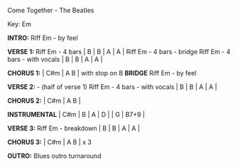 Come Together - The Beatles

Key: Em

__INTRO:__
Riff Em - by feel

__VERSE 1:__
Riff Em - 4 bars
| B | B | A | A |
Riff Em - 4 bars - bridge 
Riff Em  - 4 bars - with vocals
| B | B | A | A |

__CHORUS 1:__
| C#m | A B |  with stop on B
__BRIDGE__
Riff Em - by feel

__VERSE 2:__ - (half of verse 1)
Riff Em  - 4 bars - with vocals
| B | B | A | A |

__CHORUS 2:__
| C#m | A B |

__INSTRUMENTAL__
| C#m | B | A | D |
| G   | B7+9 |

__VERSE 3:__
Riff Em - breakdown
| B | B | A | A |

__CHORUS 3:__
| C#m | A B | x 3


__OUTRO:__
Blues outro turnaround
